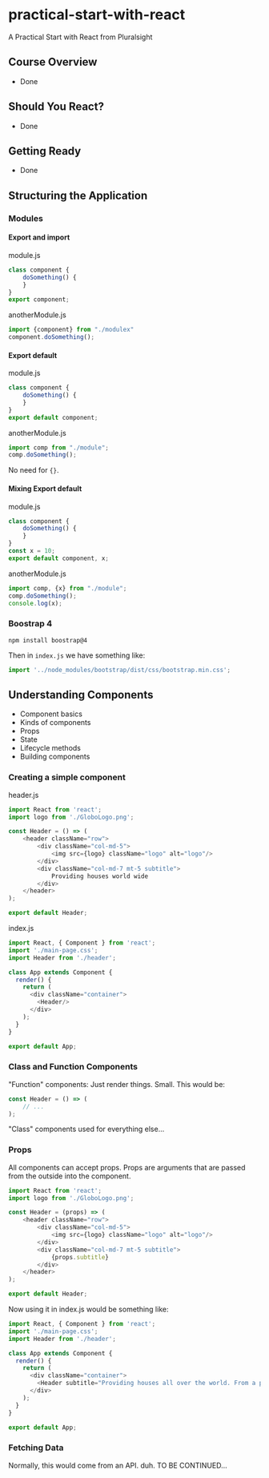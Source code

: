 # practical-start-with-react
A Practical Start with React from Pluralsight

## Course Overview 
- Done

## Should You React?
- Done

## Getting Ready
- Done

## Structuring the Application

### Modules

#### Export and import
module.js
```js
class component {
    doSomething() {
    }
}
export component;
```

anotherModule.js
```js
import {component} from "./modulex"
component.doSomething();
```

#### Export default
module.js
```js
class component {
    doSomething() {
    }
}
export default component;
```

anotherModule.js
```js
import comp from "./module";
comp.doSomething();
```
No need for `{}`.

#### Mixing Export default
module.js
```js
class component {
    doSomething() {
    }
}
const x = 10;
export default component, x;
```

anotherModule.js
```js
import comp, {x} from "./module";
comp.doSomething();
console.log(x);
```

### Boostrap 4
`npm install boostrap@4`

Then in `index.js` we have something like:
```js
import '../node_modules/bootstrap/dist/css/bootstrap.min.css';
```

## Understanding Components
* Component basics
* Kinds of components
* Props
* State
* Lifecycle methods
* Building components

### Creating a simple component

header.js
```js
import React from 'react';
import logo from './GloboLogo.png';

const Header = () => (
    <header className="row">
        <div className="col-md-5">
            <img src={logo} className="logo" alt="logo"/>
        </div>
        <div className="col-md-7 mt-5 subtitle">
            Providing houses world wide
        </div>
    </header>
);

export default Header;

```

index.js
```js
import React, { Component } from 'react';
import './main-page.css';
import Header from './header';

class App extends Component {
  render() {
    return (
      <div className="container">
        <Header/>
      </div>
    );
  }
}

export default App;
```

### Class and Function Components
"Function" components: Just render things. Small.
This would be:
```js
const Header = () => (
    // ...
);
```

"Class" components used for everything else...

### Props
All components can accept props. 
Props are arguments that are passed from the outside into the component.

```js
import React from 'react';
import logo from './GloboLogo.png';

const Header = (props) => (
    <header className="row">
        <div className="col-md-5">
            <img src={logo} className="logo" alt="logo"/>
        </div>
        <div className="col-md-7 mt-5 subtitle">
            {props.subtitle}
        </div>
    </header>
);

export default Header;
```

Now using it in index.js would be something like:
```js
import React, { Component } from 'react';
import './main-page.css';
import Header from './header';

class App extends Component {
  render() {
    return (
      <div className="container">
        <Header subtitle="Providing houses all over the world. From a prop."/>
      </div>
    );
  }
}

export default App;
```

### Fetching Data
Normally, this would come from an API. duh.
TO BE CONTINUED...